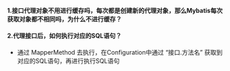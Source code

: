 #### 1.接口代理对象不用进行缓存吗，每次都是创建新的代理对象，那么Mybatis每次获取对象都不相同吗，为什么不进行缓存？

#### 2.代理接口后，如何执行对应的SQL语句？
* 通过 MapperMethod 去执行，在Configuration中通过 “接口.方法名” 获取到对应的SQL语句，再进行执行SQL语句